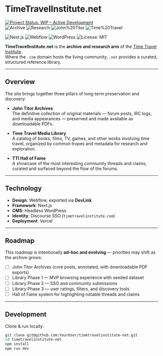 # TimeTravelInstitute.net

[![Project Status: WIP – Active Development](https://img.shields.io/badge/status-WIP%20%E2%80%93%20active%20development-yellow)](https://github.com/YourUser/timetravelinstitute-net)  
![Archive](https://img.shields.io/badge/focus-Archive-blueviolet)
![Research](https://img.shields.io/badge/focus-Research-9cf)
![John%20Titor](https://img.shields.io/badge/topic-John%20Titor-orange)
![Time%20Travel](https://img.shields.io/badge/topic-Time%20Travel%20Fiction-lightgrey)

![Next.js](https://img.shields.io/badge/framework-Next.js-000000?logo=nextdotjs&logoColor=white)
![Webflow](https://img.shields.io/badge/design-Webflow-4353FF?logo=webflow&logoColor=white)
![WordPress](https://img.shields.io/badge/CMS-WordPress-21759B?logo=wordpress&logoColor=white)
![License: MIT](https://img.shields.io/badge/license-MIT-green)

**TimeTravelInstitute.net** is the **archive and research arm** of the [Time Travel Institute](https://timetravelinstitute.com).  
Where the `.com` domain hosts the living community, `.net` provides a curated, structured reference library.

---

## Overview

The site brings together three pillars of long-term preservation and discovery:

- **John Titor Archives**  
  The definitive collection of original materials — forum posts, IRC logs, and media appearances — preserved and made available as downloadable PDFs.

- **Time Travel Media Library**  
  A catalog of books, films, TV, games, and other works involving time travel, organized by common tropes and metadata for research and exploration.

- **TTI Hall of Fame**  
  A showcase of the most interesting community threads and claims, curated and surfaced beyond the flow of the forums.

---

## Technology

- **Design**: Webflow, exported via **DevLink**  
- **Framework**: Next.js  
- **CMS**: Headless WordPress  
- **Identity**: Discourse SSO (`timetravelinstitute.com`)  
- **Deployment**: Vercel

---

## Roadmap

This roadmap is intentionally **ad-hoc and evolving** — priorities may shift as the archive grows:

- [ ] John Titor Archives (core posts, annotated, with downloadable PDF exports)  
- [ ] Library Phase 1 — MVP browsing experience with seeded dataset  
- [ ] Library Phase 2 — SSO and community submissions  
- [ ] Library Phase 3 — user ratings, filters, and discovery tools  
- [ ] Hall of Fame system for highlighting notable threads and claims  

---

## Development

Clone & run locally:

```bash
git clone git@github.com:YourUser/timetravelinstitute-net.git
cd timetravelinstitute-net
npm install
npm run dev
